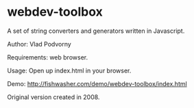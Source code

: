 webdev-toolbox
==============

A set of string converters and generators written in Javascript.

Author: Vlad Podvorny

Requirements: web browser.

Usage: Open up index.html in your browser.

Demo: http://fishwasher.com/demo/webdev-toolbox/index.html

Original version created in 2008.
